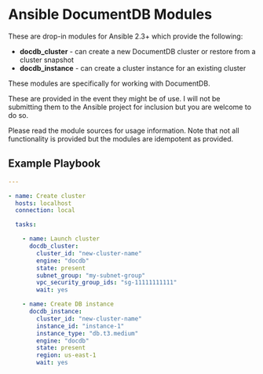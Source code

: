 # Ansible DocumentDB Modules

These are drop-in modules for Ansible 2.3+ which provide the following:

- **docdb_cluster** - can create a new DocumentDB cluster or restore from a cluster snapshot
- **docdb_instance** - can create a cluster instance for an existing cluster

These modules are specifically for working with DocumentDB.

These are provided in the event they might be of use. I will not be submitting them to the Ansible project for inclusion but you are welcome to do so.

Please read the module sources for usage information. Note that not all functionality is provided but the modules are idempotent as provided.

## Example Playbook
```yaml
---

- name: Create cluster
  hosts: localhost
  connection: local

  tasks:

    - name: Launch cluster
      docdb_cluster:
        cluster_id: "new-cluster-name"
        engine: "docdb"
        state: present
        subnet_group: "my-subnet-group"
        vpc_security_group_ids: "sg-11111111111"
        wait: yes

    - name: Create DB instance
      docdb_instance:
        cluster_id: "new-cluster-name"
        instance_id: "instance-1"
        instance_type: "db.t3.medium"
        engine: "docdb"
        state: present
        region: us-east-1
        wait: yes
```